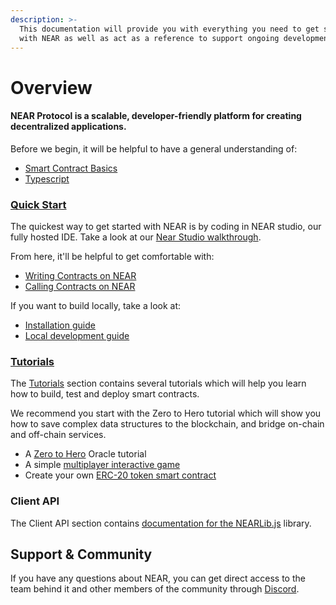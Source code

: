 ```yaml
---
description: >-
  This documentation will provide you with everything you need to get started
  with NEAR as well as act as a reference to support ongoing development.
---
```


# Overview

#### NEAR Protocol is a scalable, developer-friendly platform for creating decentralized applications.

Before we begin, it will be helpful to have a general understanding of:

* [Smart Contract Basics](prerequisites/the_basics.md)
* [Typescript](prerequisites/language-typescript.md)

### [Quick Start](working-smart-contracts/)

The quickest way to get started with NEAR is by coding in NEAR studio, our fully hosted IDE. Take a look at our [Near Studio walkthrough](quick-start/near-studio-ide-intro.md).

From here, it'll be helpful to get comfortable with:

* [Writing Contracts on NEAR](working-smart-contracts/writing-contracts.md)
* [Calling Contracts on NEAR](working-smart-contracts/calling-contracts.md)

If you want to build locally, take a look at:

* [Installation guide](quick-start/installation.md)
* [Local development guide](quick-start/developing-locally.md)

### [Tutorials](tutorials/)

The [Tutorials](tutorials/) section contains several tutorials which will help you learn how to build, test and deploy smart contracts.

We recommend you start with the Zero to Hero tutorial which will show you how to save complex data structures to the blockchain, and bridge on-chain and off-chain services.

* A [Zero to Hero](tutorials/zero-to-hero.md) Oracle tutorial
* A simple [multiplayer interactive game](tutorials/multiplayergame.md)
* Create your own [ERC-20 token smart contract](tutorials/token.md)

### Client API

The Client API section contains [documentation for the NEARLib.js](https://github.com/pndpo/docs/tree/105a69144f3b2860f28aa416ddfb14bf57cc0ef7/lib/js/README.md) library.

## Support & Community

If you have any questions about NEAR, you can get direct access to the team behind it and other members of the community through [Discord](http://near.chat).

